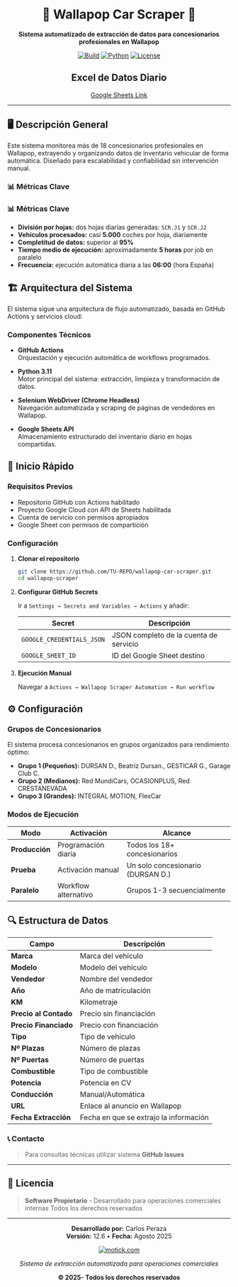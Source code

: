 <div align="center">

# 🚗 Wallapop Car Scraper 🚗

**Sistema automatizado de extracción de datos para concesionarios profesionales en Wallapop**

[![Build](https://img.shields.io/badge/Build-Passing-success)](../../actions) [![Python](https://img.shields.io/badge/Python-3.11+-blue)](https://www.python.org/downloads/) [![License](https://img.shields.io/badge/License-Private-red)](LICENSE)

## Excel de Datos Diario

[Google Sheets Link](https://docs.google.com/spreadsheets/d/1drZonCFIP5BFuhbUW9cUauDQOWIVpE0V7P2ErpJq6bM/edit?gid=265284675#gid=265284675)

</div>

---

## 🖥️ Descripción General

Este sistema monitorea más de 18 concesionarios profesionales en Wallapop, extrayendo y organizando datos de inventario vehicular de forma automática. Diseñado para escalabilidad y confiabilidad sin intervención manual.

### 📊 Métricas Clave

### 📊 Métricas Clave

- **División por hojas:** dos hojas diarias generadas: `SCR.J1` y `SCR.J2`
- **Vehículos procesados:** casi **5.000** coches por hoja, diariamente
- **Completitud de datos:** superior al **95%**
- **Tiempo medio de ejecución:** aproximadamente **5 horas** por job en paralelo
- **Frecuencia:** ejecución automática diaria a las **06:00** (hora España)

## 🏗️ Arquitectura del Sistema

El sistema sigue una arquitectura de flujo automatizado, basada en GitHub Actions y servicios cloud:


### Componentes Técnicos

- **GitHub Actions**  
  Orquestación y ejecución automática de workflows programados.

- **Python 3.11**  
  Motor principal del sistema: extracción, limpieza y transformación de datos.

- **Selenium WebDriver (Chrome Headless)**  
  Navegación automatizada y scraping de páginas de vendedores en Wallapop.

- **Google Sheets API**  
  Almacenamiento estructurado del inventario diario en hojas compartidas.


## 🚀 Inicio Rápido

### Requisitos Previos

- Repositorio GitHub con Actions habilitado
- Proyecto Google Cloud con API de Sheets habilitada
- Cuenta de servicio con permisos apropiados
- Google Sheet con permisos de compartición

### Configuración

1. **Clonar el repositorio**
   ```bash
   git clone https://github.com/TU-REPO/wallapop-car-scraper.git
   cd wallapop-scraper
   ```

2. **Configurar GitHub Secrets**
   
   Ir a `Settings → Secrets and Variables → Actions` y añadir:
   
   | Secret | Descripción |
   |--------|-------------|
   | `GOOGLE_CREDENTIALS_JSON` | JSON completo de la cuenta de servicio |
   | `GOOGLE_SHEET_ID` | ID del Google Sheet destino |

3. **Ejecución Manual**
   
   Navegar a `Actions → Wallapop Scraper Automation → Run workflow`

## ⚙️ Configuración

### Grupos de Concesionarios

El sistema procesa concesionarios en grupos organizados para rendimiento óptimo:

- **Grupo 1 (Pequeños):** DURSAN D., Beatriz Dursan., GESTICAR G., Garage Club C.  
- **Grupo 2 (Medianos):** Red MundiCars, OCASIONPLUS, Red CRESTANEVADA  
- **Grupo 3 (Grandes):** INTEGRAL MOTION, FlexCar

### Modos de Ejecución

| Modo | Activación | Alcance |
|------|------------|---------|
| **Producción** | Programación diaria | Todos los 18+ concesionarios |
| **Prueba** | Activación manual | Un solo concesionario (DURSAN D.) |
| **Paralelo** | Workflow alternativo | Grupos 1-3 secuencialmente |

## 🔍 Estructura de Datos

| Campo               | Descripción                           |
|---------------------|---------------------------------------|
| **Marca**           | Marca del vehículo                   |
| **Modelo**          | Modelo del vehículo                  |
| **Vendedor**        | Nombre del vendedor                  |
| **Año**             | Año de matriculación                 |
| **KM**              | Kilometraje                          |
| **Precio al Contado** | Precio sin financiación             |
| **Precio Financiado** | Precio con financiación             |
| **Tipo**            | Tipo de vehículo                     |
| **Nº Plazas**       | Número de plazas                     |
| **Nº Puertas**      | Número de puertas                    |
| **Combustible**     | Tipo de combustible                  |
| **Potencia**        | Potencia en CV                       |
| **Conducción**      | Manual/Automática                    |
| **URL**             | Enlace al anuncio en Wallapop        |
| **Fecha Extracción**| Fecha en que se extrajo la información|

###  📞 Contacto
> Para consultas técnicas utilizar sistema **GitHub Issues**

---

## 📄 Licencia

> **Software Propietario** - Desarrollado para operaciones comerciales internas
> Todos los derechos reservados

---

<div align="center">

**Desarrollado por:** Carlos Peraza  
**Versión:** 12.6 • **Fecha:** Agosto 2025

[![motick.com](https://img.shields.io/badge/motick.com-00f1a2?style=for-the-badge&labelColor=2d3748)](https://www.motick.com/)

*Sistema de extracción automatizada para operaciones comerciales*

**© 2025- Todos los derechos reservados**

</div>
